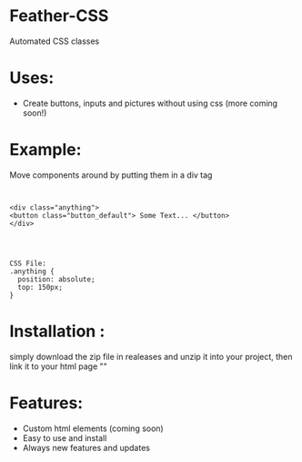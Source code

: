 # Feather-CSS
Automated CSS classes

# Uses:
+ Create buttons, inputs and pictures without using css (more coming soon!)

# Example:
 Move components around by putting them in a div tag
```


<div class="anything">
<button class="button_default"> Some Text... </button>
</div>




CSS File:
.anything {
  position: absolute;
  top: 150px;
}
```

# Installation :
simply download the zip file in realeases and unzip it into your project, then link it to your html page "<href>"

# Features:
+ Custom html elements (coming soon)
+ Easy to use and install
+ Always new features and updates


